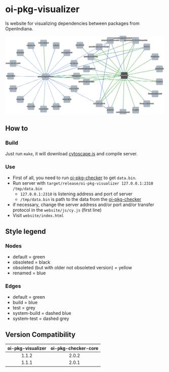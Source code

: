 # oi-pkg-visualizer

Is website for visualizing dependencies between packages from OpenIndiana.

![example.png](example.png)

## How to

### Build

Just run `make`, it will download [cytoscape.js](https://github.com/cytoscape/cytoscape.js) and compile server.

### Use

- First of all, you need to run [oi-pkg-checker](https://github.com/aueam/oi-pkg-checker) to get `data.bin`.
- Run server with `target/release/oi-pkg-visualizer 127.0.0.1:2310 /tmp/data.bin`
    - `127.0.0.1:2310` is listening address and port of server
    - `/tmp/data.bin` is path to the data from the [oi-pkg-checker](https://github.com/aueam/oi-pkg-checker)
- if necessary, change the server address and/or port and/or transfer protocol in the `website/js/cy.js` (first line)
- Visit `website/index.html`

## Style legend

### Nodes

- default = green
- obsoleted = black
- obsoleted (but with older not obsoleted version) = yellow
- renamed = blue

### Edges

- default = green
- build = blue
- test = grey
- system-build = dashed blue
- system-test = dashed grey

## Version Compatibility

| oi-pkg-visualizer | oi-pkg-checker-core |
|:-----------------:|:-------------------:|
|       1.1.2       |        2.0.2        |
|       1.1.1       |        2.0.1        |
